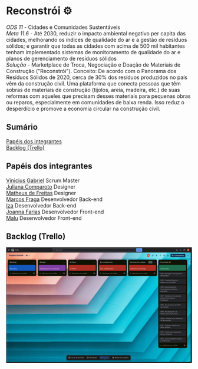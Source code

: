 # Reconstrói :gear:

*ODS 11* - Cidades e Comunidades Sustentáveis <br/>
*Meta 11.6* - Até 2030, reduzir o impacto ambiental negativo per capita das cidades, melhorando os índices de qualidade do ar e a gestão de resíduos sólidos; e garantir que todas as cidades com acima de 500 mil habitantes tenham implementado sistemas de monitoramento de qualidade do ar e planos de gerenciamento de resíduos sólidos <br/>
*Solução* - Marketplace de Troca, Negociação e Doação de Materiais de Construção ("Reconstrói").
Conceito: De acordo com o Panorama dos Resíduos Sólidos de 2020, cerca de 30% dos resíduos produzidos no país vêm da construção civil. Uma plataforma que conecta pessoas que têm sobras de materiais de construção (tijolos, areia, madeira, etc.) de suas reformas com aqueles que precisam desses materiais para pequenas obras ou reparos, especialmente em comunidades de baixa renda. Isso reduz o desperdício e promove a economia circular na construção civil.

## Sumário
[Papéis dos integrantes](#papéis-dos-integrantes) <br />
[Backlog (Trello)](#backlog-trello)

## Papéis dos integrantes
[Vinicius Gabriel](https://github.com/gitviini/) Scrum Master <br />
[Juliana Comparoto](https://github.com/comparoto) Designer <br />
[Matheus de Freitas](https://github.com/matheusprojects) Designer <br />
[Marcos Fraga](https://github.com/MarcTony0) Desenvolvedor Back-end <br />
[Iza](https://github.com/Iza-Malafaia) Desenvolvedor Back-end <br />
[Joanna Farias](https://github.com/Joanna-Farias) Desenvolvedor Front-end <br />
[Malu](https://github.com/alumiria) Desenvolvedor Front-end <br />

## Backlog (Trello)
![Trello project screenshot](./src/static/img/trello_uh.png)
